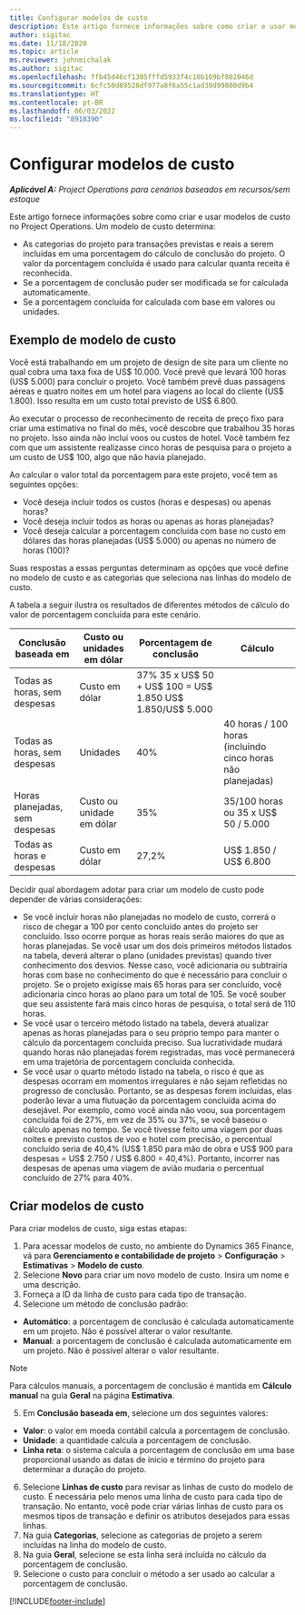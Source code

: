 ```yaml
---
title: Configurar modelos de custo
description: Este artigo fornece informações sobre como criar e usar modelos de custo no Project Operations.
author: sigitac
ms.date: 11/18/2020
ms.topic: article
ms.reviewer: johnmichalak
ms.author: sigitac
ms.openlocfilehash: ffb45d46cf1305fffd5933f4c10b169bf802046d
ms.sourcegitcommit: 6cfc50d89528df977a8f6a55c1ad39d99800d9b4
ms.translationtype: HT
ms.contentlocale: pt-BR
ms.lasthandoff: 06/03/2022
ms.locfileid: "8918390"
---
```

# <a name="set-up-cost-templates"></a>Configurar modelos de custo

_**Aplicável A:** Project Operations para cenários baseados em recursos/sem estoque_


Este artigo fornece informações sobre como criar e usar modelos de custo no Project Operations. Um modelo de custo determina:

- As categorias do projeto para transações previstas e reais a serem incluídas em uma porcentagem do cálculo de conclusão do projeto. O valor da porcentagem concluída é usado para calcular quanta receita é reconhecida.
- Se a porcentagem de conclusão puder ser modificada se for calculada automaticamente.
- Se a porcentagem concluída for calculada com base em valores ou unidades.

## <a name="cost-template-example"></a>Exemplo de modelo de custo

Você está trabalhando em um projeto de design de site para um cliente no qual cobra uma taxa fixa de US$ 10.000. Você prevê que levará 100 horas (US$ 5.000) para concluir o projeto. Você também prevê duas passagens aéreas e quatro noites em um hotel para viagens ao local do cliente (US$ 1.800). Isso resulta em um custo total previsto de US$ 6.800.

Ao executar o processo de reconhecimento de receita de preço fixo para criar uma estimativa no final do mês, você descobre que trabalhou 35 horas no projeto. Isso ainda não inclui voos ou custos de hotel. Você também fez com que um assistente realizasse cinco horas de pesquisa para o projeto a um custo de US$ 100, algo que não havia planejado.

Ao calcular o valor total da porcentagem para este projeto, você tem as seguintes opções:

- Você deseja incluir todos os custos (horas e despesas) ou apenas horas?
- Você deseja incluir todos as horas ou apenas as horas planejadas?
- Você deseja calcular a porcentagem concluída com base no custo em dólares das horas planejadas (US$ 5.000) ou apenas no número de horas (100)?

Suas respostas a essas perguntas determinam as opções que você define no modelo de custo e as categorias que seleciona nas linhas do modelo de custo.

A tabela a seguir ilustra os resultados de diferentes métodos de cálculo do valor de porcentagem concluída para este cenário.

| Conclusão baseada em | Custo ou unidades em dólar | Porcentagem de conclusão | Cálculo |
| --- | --- | --- | --- |
| Todas as horas, sem despesas | Custo em dólar | 37% 35 x US$ 50 + US$ 100 = US$ 1.850 US$ 1.850/US$ 5.000 |
| Todas as horas, sem despesas | Unidades | 40% | 40 horas / 100 horas (incluindo cinco horas não planejadas) |
| Horas planejadas, sem despesas | Custo ou unidade em dólar | 35% | 35/100 horas ou 35 x US$ 50 / 5.000 |
| Todas as horas e despesas | Custo em dólar | 27,2% | US$ 1.850 / US$ 6.800 |

Decidir qual abordagem adotar para criar um modelo de custo pode depender de várias considerações:

- Se você incluir horas não planejadas no modelo de custo, correrá o risco de chegar a 100 por cento concluído antes do projeto ser concluído. Isso ocorre porque as horas reais serão maiores do que as horas planejadas. Se você usar um dos dois primeiros métodos listados na tabela, deverá alterar o plano (unidades previstas) quando tiver conhecimento dos desvios. Nesse caso, você adicionaria ou subtrairia horas com base no conhecimento do que é necessário para concluir o projeto. Se o projeto exigisse mais 65 horas para ser concluído, você adicionaria cinco horas ao plano para um total de 105. Se você souber que seu assistente fará mais cinco horas de pesquisa, o total será de 110 horas.
- Se você usar o terceiro método listado na tabela, deverá atualizar apenas as horas planejadas para o seu próprio tempo para manter o cálculo da porcentagem concluída preciso. Sua lucratividade mudará quando horas não planejadas forem registradas, mas você permanecerá em uma trajetória de porcentagem concluída conhecida.
- Se você usar o quarto método listado na tabela, o risco é que as despesas ocorram em momentos irregulares e não sejam refletidas no progresso de conclusão. Portanto, se as despesas forem incluídas, elas poderão levar a uma flutuação da porcentagem concluída acima do desejável. Por exemplo, como você ainda não voou, sua porcentagem concluída foi de 27%, em vez de 35% ou 37%, se você baseou o cálculo apenas no tempo. Se você tivesse feito uma viagem por duas noites e previsto custos de voo e hotel com precisão, o percentual concluído seria de 40,4% (US$ 1.850 para mão de obra e US$ 900 para despesas = US$ 2.750 / US$ 6.800 = 40,4%). Portanto, incorrer nas despesas de apenas uma viagem de avião mudaria o percentual concluído de 27% para 40%.

## <a name="create-cost-templates"></a>Criar modelos de custo
Para criar modelos de custo, siga estas etapas:

1. Para acessar modelos de custo, no ambiente do Dynamics 365 Finance, vá para **Gerenciamento e contabilidade de projeto** > **Configuração** > **Estimativas** > **Modelo de custo**.
2. Selecione **Novo** para criar um novo modelo de custo. Insira um nome e uma descrição.
3. Forneça a ID da linha de custo para cada tipo de transação.
4. Selecione um método de conclusão padrão:

  - **Automático**: a porcentagem de conclusão é calculada automaticamente em um projeto. Não é possível alterar o valor resultante.
  - **Manual**: a porcentagem de conclusão é calculada automaticamente em um projeto. Não é possível alterar o valor resultante.

  > [!NOTE]
  > Para cálculos manuais, a porcentagem de conclusão é mantida em **Cálculo manual** na guia **Geral** na página **Estimativa**.

5. Em **Conclusão baseada em**, selecione um dos seguintes valores:

  - **Valor**: o valor em moeda contábil calcula a porcentagem de conclusão.
  - **Unidade**: a quantidade calcula a porcentagem de conclusão.
  - **Linha reta**: o sistema calcula a porcentagem de conclusão em uma base proporcional usando as datas de início e término do projeto para determinar a duração do projeto.

6. Selecione **Linhas de custo** para revisar as linhas de custo do modelo de custo. É necessária pelo menos uma linha de custo para cada tipo de transação. No entanto, você pode criar várias linhas de custo para os mesmos tipos de transação e definir os atributos desejados para essas linhas.
7. Na guia **Categorias**, selecione as categorias de projeto a serem incluídas na linha do modelo de custo.
8. Na guia **Geral**, selecione se esta linha será incluída no cálculo da porcentagem de conclusão.
9. Selecione o custo para concluir o método a ser usado ao calcular a porcentagem de conclusão.


[!INCLUDE[footer-include](../includes/footer-banner.md)]